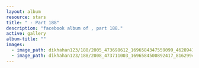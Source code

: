 ```yaml
---
layout: album
resource: stars
title: " - Part 188"
description: "facebook album of , part 188."
active: gallery
album-title: ""
images:
  - image_path: dikhahan123/188/2005_473698612_1696584347559099_46289417240820998_n.jpg
  - image_path: dikhahan123/188/2008_473711003_1696584500892417_8162994313236722491_n.jpg
---
```

